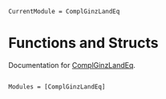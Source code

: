 ```@meta
CurrentModule = ComplGinzLandEq
```

# Functions and Structs

Documentation for [ComplGinzLandEq](https://github.com/DanielJonathanPals/ComplGinzLandEq.jl).

```@index
```

```@autodocs
Modules = [ComplGinzLandEq]
```
